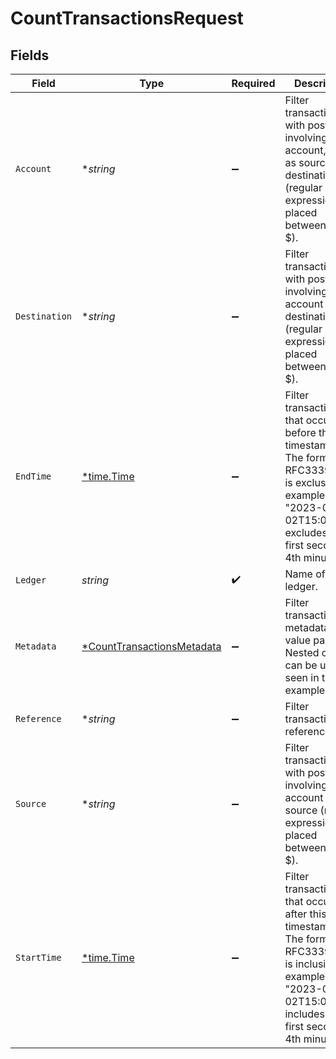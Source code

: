 # CountTransactionsRequest


## Fields

| Field                                                                                                                                                                           | Type                                                                                                                                                                            | Required                                                                                                                                                                        | Description                                                                                                                                                                     | Example                                                                                                                                                                         |
| ------------------------------------------------------------------------------------------------------------------------------------------------------------------------------- | ------------------------------------------------------------------------------------------------------------------------------------------------------------------------------- | ------------------------------------------------------------------------------------------------------------------------------------------------------------------------------- | ------------------------------------------------------------------------------------------------------------------------------------------------------------------------------- | ------------------------------------------------------------------------------------------------------------------------------------------------------------------------------- |
| `Account`                                                                                                                                                                       | **string*                                                                                                                                                                       | :heavy_minus_sign:                                                                                                                                                              | Filter transactions with postings involving given account, either as source or destination (regular expression placed between ^ and $).                                         | users:001                                                                                                                                                                       |
| `Destination`                                                                                                                                                                   | **string*                                                                                                                                                                       | :heavy_minus_sign:                                                                                                                                                              | Filter transactions with postings involving given account at destination (regular expression placed between ^ and $).                                                           | users:001                                                                                                                                                                       |
| `EndTime`                                                                                                                                                                       | [*time.Time](https://pkg.go.dev/time#Time)                                                                                                                                      | :heavy_minus_sign:                                                                                                                                                              | Filter transactions that occurred before this timestamp.<br/>The format is RFC3339 and is exclusive (for example, "2023-01-02T15:04:01Z" excludes the first second of 4th minute).<br/> |                                                                                                                                                                                 |
| `Ledger`                                                                                                                                                                        | *string*                                                                                                                                                                        | :heavy_check_mark:                                                                                                                                                              | Name of the ledger.                                                                                                                                                             | ledger001                                                                                                                                                                       |
| `Metadata`                                                                                                                                                                      | [*CountTransactionsMetadata](../../models/operations/counttransactionsmetadata.md)                                                                                              | :heavy_minus_sign:                                                                                                                                                              | Filter transactions by metadata key value pairs. Nested objects can be used as seen in the example below.                                                                       |                                                                                                                                                                                 |
| `Reference`                                                                                                                                                                     | **string*                                                                                                                                                                       | :heavy_minus_sign:                                                                                                                                                              | Filter transactions by reference field.                                                                                                                                         | ref:001                                                                                                                                                                         |
| `Source`                                                                                                                                                                        | **string*                                                                                                                                                                       | :heavy_minus_sign:                                                                                                                                                              | Filter transactions with postings involving given account at source (regular expression placed between ^ and $).                                                                | users:001                                                                                                                                                                       |
| `StartTime`                                                                                                                                                                     | [*time.Time](https://pkg.go.dev/time#Time)                                                                                                                                      | :heavy_minus_sign:                                                                                                                                                              | Filter transactions that occurred after this timestamp.<br/>The format is RFC3339 and is inclusive (for example, "2023-01-02T15:04:01Z" includes the first second of 4th minute).<br/> |                                                                                                                                                                                 |